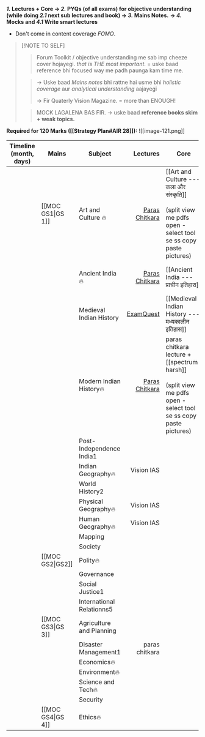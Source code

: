 ***1.* Lectures + Core → *2.* PYQs (of all exams) for objective understanding (while doing *2.1* next sub lectures and book) → *3.* Mains Notes.** **→ *4.* Mocks and *4.1* Write smart lectures**
- Don't come in content coverage *FOMO*.
> [!NOTE TO SELF]
> >Forum Toolkit / objective understanding me sab imp cheeze cover hojayegi. *that is THE most important*. = uske baad reference bhi focused way me padh paunga kam time me.
>
> >→ Uske baad *Mains notes* bhi rattne hai usme bhi *holistic coverage* aur *analytical understanding* aajayegi
> >
> >→ Fir Quaterly Vision Magazine. = more than ENOUGH! 
>
> >MOCK LAGALENA BAS FIR.
> > → uske baad **reference books skim + weak topics.**

**Required for 120 Marks ([[Strategy Plan#AIR 28]]):**
![[image-121.png]]

| **Timeline** (month, days) | **Mains**         | **Subject**               |                                                                                      **Lectures** | **Core**                                                                                                             | **Objective understanding** | **Strategy** |                       **Extra Reference**                        |     |
| -------------------------- | ----------------- | ------------------------- | ------------------------------------------------------------------------------------------------: | -------------------------------------------------------------------------------------------------------------------- | --------------------------- | ------------ | :--------------------------------------------------------------: | --- |
|                            | [[MOC GS1\|GS 1]] | Art and Culture 🔥        | [Paras Chitkara](https://www.youtube.com/watch?v=de_dYjUZ5ZA&ab_channel=UPSCBlueprintbyUnacademy) | [[Art and Culture --- कला और संस्कृति]]<br><br>(split view me pdfs open - select tool se ss copy paste pictures)     | Forum Toolkit               |              | NCERTs(cd):<br><br>1. Knowledge traditions, <br><br>2. fine arts |     |
|                            |                   | Ancient India🔥           |  [Paras Chitkara](https://www.youtube.com/watch?v=80DLKd9S0AY&ab_channel=ThinQIASbyParasChitkara) | [[Ancient India --- प्राचीन इतिहास]]                                                                                 | Forum toolkit               |              |                (cd) New NCERT 12th part 1<br><br>                |     |
|                            |                   | Medieval Indian History   |           [ExamQuest](https://www.youtube.com/watch?v=98UyPQjCfOc&ab_channel=ExamQuestIASAcademy) | [[Medieval Indian History --- मध्यकालीन इतिहास]]                                                                     |                             |              |                                                                  |     |
|                            |                   | Modern Indian History🔥   |  [Paras Chitkara](https://www.youtube.com/watch?v=rJbEW3Zk5kQ&ab_channel=ThinQIASbyParasChitkara) | paras chitkara lecture + [[spectrum-harsh]]<br><br>(split view me pdfs open - select tool se ss copy paste pictures) |                             |              |       [[Modern Indian History - आधुनिक भारतीय इतिहास]]<br>       |     |
|                            |                   | Post- Independence India1 |                                                                                                   |                                                                                                                      |                             |              |                                                                  |     |
|                            |                   | Indian Geography🔥        |                                                                                        Vision IAS |                                                                                                                      |                             |              |                                                                  |     |
|                            |                   | World History2            |                                                                                                   |                                                                                                                      |                             |              |                                                                  |     |
|                            |                   | Physical Geography🔥      |                                                                                        Vision IAS |                                                                                                                      |                             |              |                                                                  |     |
|                            |                   | Human Geography🔥         |                                                                                        Vision IAS |                                                                                                                      |                             |              |                                                                  |     |
|                            |                   | Mapping                   |                                                                                                   |                                                                                                                      |                             |              |                                                                  |     |
|                            |                   | Society                   |                                                                                                   |                                                                                                                      |                             |              |                                                                  |     |
|                            | [[MOC GS2\|GS2]]  | Polity🔥                  |                                                                                                   |                                                                                                                      |                             |              |                                                                  |     |
|                            |                   | Governance                |                                                                                                   |                                                                                                                      |                             |              |                                                                  |     |
|                            |                   | Social Justice1           |                                                                                                   |                                                                                                                      |                             |              |                                                                  |     |
|                            |                   | International Relationns5 |                                                                                                   |                                                                                                                      |                             |              |                                                                  |     |
|                            | [[MOC GS3\|GS 3]] | Agriculture and Planning  |                                                                                                   |                                                                                                                      |                             |              |                                                                  |     |
|                            |                   | Disaster Management1      |                                                                                    paras chitkara |                                                                                                                      |                             |              |                                                                  |     |
|                            |                   | Economics🔥               |                                                                                                   |                                                                                                                      |                             |              |                                                                  |     |
|                            |                   | Environment🔥             |                                                                                                   |                                                                                                                      |                             |              |                                                                  |     |
|                            |                   | Science and Tech🔥        |                                                                                                   |                                                                                                                      |                             |              |                                                                  |     |
|                            |                   | Security                  |                                                                                                   |                                                                                                                      |                             |              |                                                                  |     |
|                            | [[MOC GS4\|GS 4]] | Ethics🔥                  |                                                                                                   |                                                                                                                      |                             |              |                                                                  |     |
